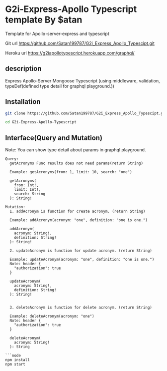 # G2i-Express-Apollo Typescript template By $atan

Template for Apollo-server-express and typescript

Git url https://github.com/Satan199787/G2i_Express_Apollo_Typescipt.git

Heroku url https://g2iapollotypescript.herokuapp.com/graphql/

## description
Express Apollo-Server Mongoose Typescript (using middleware, validation, typeDef(defined type detail for graphql playground.))

## Installation
```bash
git clone https://github.com/Satan199787/G2i_Express_Apollo_Typescipt.git

cd G2i-Express-Apollo-Typescript
```
## Interface(Query and Mutation)
Note: You can show type detail about params in graphql playground.
```
Query:
  getAcronyms Func results does not need params(return String)

  Example: getAcronyms(from: 1, limit: 10, search: "one")

  getAcronyms(
    from: Int!, 
    limit: Int!, 
    search: String
  ): String!
```

```
Mutation:
  1. addAcronym is function for create acronym. (return String)

  Example: addAcronym(acronym: "one", definition: "one is one.")

  addAcronym(
    acronym: String!, 
    definition: String!
  ): String!
  
  2. updateAcronym is function for update acronym. (return String)

  Example: updateAcronym(acronym: "one", definition: "one is one.")
  Note: header {
    "authorization": true
  }

  updateAcronym(
    acronym: String!, 
    definition: String!
  ): String!

  
  3. deleteAcronym is function for delete acronym. (return String)
  
  Example: deleteAcronym(acronym: "one")
  Note: header {
    "authorization": true
  }
  
  deleteAcronym(
    acronym: String!
  ): String

```node
npm install
npm start
```

